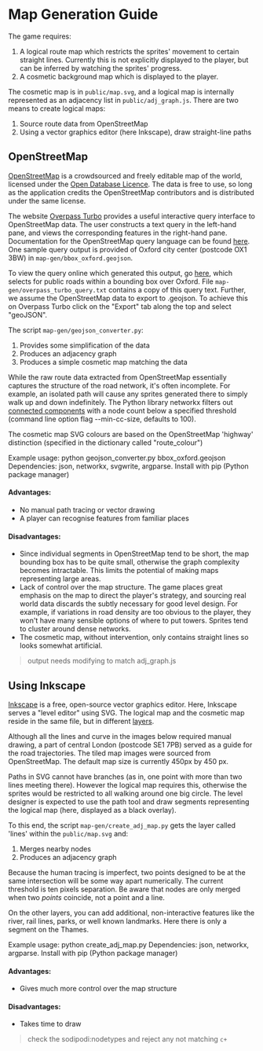 # Map Generation Guide

The game requires:
 1. A logical route map which restricts the sprites' movement to certain straight lines.  Currently this is not explicitly displayed to the player, but can be inferred by watching the sprites' progress.
 2. A cosmetic background map which is displayed to the player.

The cosmetic map is in `public/map.svg`, and a logical map is internally represented as an adjacency list in `public/adj_graph.js`. There are two means to create logical maps:

 1. Source route data from OpenStreetMap
 2. Using a vector graphics editor (here Inkscape), draw straight-line paths

## OpenStreetMap

[OpenStreetMap](http://www.openstreetmap.org) is a crowdsourced and freely editable map of the world, licensed under the [Open Database Licence](http://www.openstreetmap.org/copyright). The data is free to use, so long as the application credits the OpenStreetMap contributors and is distributed under the same license.

The website [Overpass Turbo](http://overpass-turbo.eu/) provides a useful interactive query interface to OpenStreetMap data. The user constructs a text query in the left-hand pane, and views the corresponding features in the right-hand pane. Documentation for the OpenStreetMap query language can be found [here](http://wiki.openstreetmap.org/wiki/Overpass_API/Overpass_QL). One sample query output is provided of Oxford city center (postcode OX1 3BW) in `map-gen/bbox_oxford.geojson`.

To view the query online which generated this output, go [here](http://overpass-turbo.eu/s/oJs), which selects for public roads within a bounding box over Oxford. File `map-gen/overpass_turbo_query.txt` contains a copy of this query text. Further, we assume the OpenStreetMap data to export to .geojson. To achieve this on Overpass Turbo click on the "Export" tab along the top and select "geoJSON".

The script `map-gen/geojson_converter.py`:
1. Provides some simplification of the data
2. Produces an adjacency graph
3. Produces a simple cosmetic map matching the data

While the raw route data extracted from OpenStreetMap essentially captures the structure of the road network, it's often incomplete. For example, an isolated path will cause any sprites generated there to simply walk up and down indefinitely. The Python library networkx filters out [connected components](https://en.wikipedia.org/wiki/Connected_component_%28graph_theory%29) with a node count below a specified threshold (command line option flag --min-cc-size, defaults to 100).

The cosmetic map SVG colours are based on the OpenStreetMap 'highway' distinction (specified in the dictionary called "route_colour")

Example usage: python geojson_converter.py bbox_oxford.geojson
Dependencies: json, networkx, svgwrite, argparse. Install with pip (Python package manager)

#### Advantages:
* No manual path tracing or vector drawing
* A player can recognise features from familiar places

#### Disadvantages:
* Since individual segments in OpenStreetMap tend to be short, the map bounding box has to be quite small, otherwise the graph complexity becomes intractable. This limits the potential of making maps representing large areas.
* Lack of control over the map structure. The game places great emphasis on the map to direct the player's strategy, and sourcing real world data discards the subtly necessary for good level design. For example, if variations in road density are too obvious to the player, they won't have many sensible options of where to put towers. Sprites tend to cluster around dense networks.
 * The cosmetic map, without intervention, only contains straight lines so looks somewhat artificial.

> output needs modifying to match adj_graph.js

## Using Inkscape

[Inkscape](https://inkscape.org/) is a free, open-source vector graphics editor. Here, Inkscape serves a "level editor" using SVG. The logical map and the cosmetic map reside in the same file, but in different [layers](https://en.wikipedia.org/wiki/Layers_(digital_image_editing)).

Although all the lines and curve in the images below required manual drawing, a part of central London (postcode SE1 7PB) served as a guide for the road trajectories. The tiled map images were sourced from OpenStreetMap. The default map size is currently 450px by 450 px.

Paths in SVG cannot have branches (as in, one point with more than two lines meeting there). However the logical map requires this, otherwise the sprites would be restricted to all walking around one big circle. The level designer is expected to use the path tool and draw segments representing the logical map (here, displayed as a black overlay).

To this end, the script `map-gen/create_adj_map.py` gets the layer called 'lines' within the `public/map.svg` and:
1. Merges nearby nodes
2. Produces an adjacency graph

Because the human tracing is imperfect, two points designed to be at the same intersection will be some way apart numerically. The current threshold is ten pixels separation. Be aware that nodes are only merged when two *points* coincide, not a point and a line.

On the other layers, you can add additional, non-interactive features like the river, rail lines, parks, or well known landmarks. Here there is only a segment on the Thames.

Example usage: python create_adj_map.py
Dependencies: json, networkx, argparse. Install with pip (Python package manager)

#### Advantages:
 * Gives much more control over the map structure

#### Disadvantages:
 * Takes time to draw

> check the sodipodi:nodetypes and reject any not matching `c+`